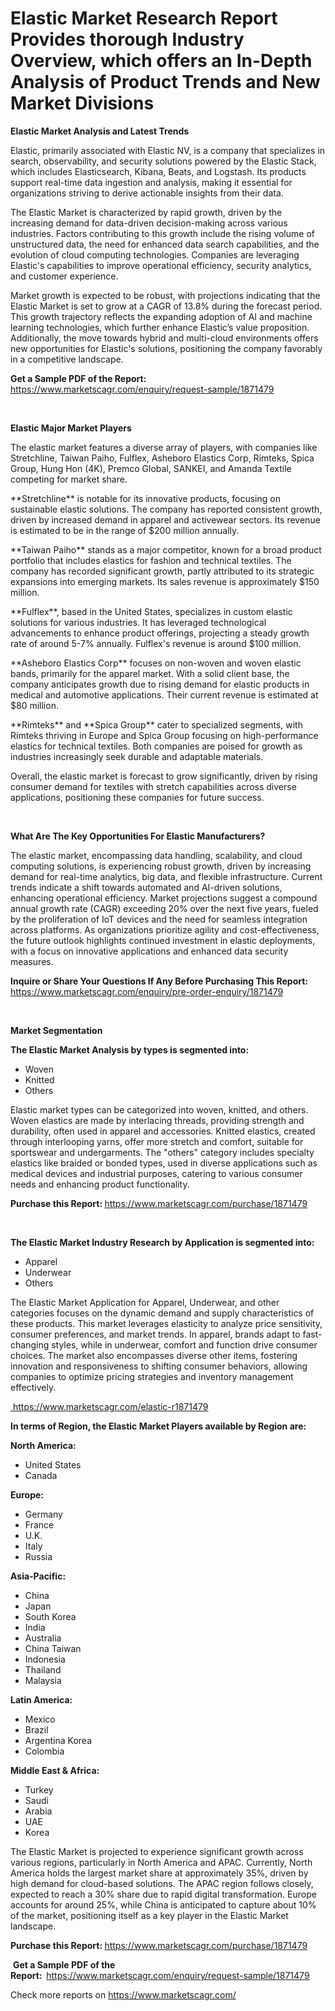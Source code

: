 <p><h1>Elastic Market Research Report Provides thorough Industry Overview, which offers an In-Depth Analysis of Product Trends and New Market Divisions</h1></p><p><strong>Elastic Market Analysis and Latest Trends</strong></p>
<p><p>Elastic, primarily associated with Elastic NV, is a company that specializes in search, observability, and security solutions powered by the Elastic Stack, which includes Elasticsearch, Kibana, Beats, and Logstash. Its products support real-time data ingestion and analysis, making it essential for organizations striving to derive actionable insights from their data.</p><p>The Elastic Market is characterized by rapid growth, driven by the increasing demand for data-driven decision-making across various industries. Factors contributing to this growth include the rising volume of unstructured data, the need for enhanced data search capabilities, and the evolution of cloud computing technologies. Companies are leveraging Elastic's capabilities to improve operational efficiency, security analytics, and customer experience.</p><p>Market growth is expected to be robust, with projections indicating that the Elastic Market is set to grow at a CAGR of 13.8% during the forecast period. This growth trajectory reflects the expanding adoption of AI and machine learning technologies, which further enhance Elastic’s value proposition. Additionally, the move towards hybrid and multi-cloud environments offers new opportunities for Elastic's solutions, positioning the company favorably in a competitive landscape.</p></p>
<p><strong>Get a Sample PDF of the Report:&nbsp;</strong> <a href="https://www.marketscagr.com/enquiry/request-sample/1871479?utm_campaign=2480&utm_medium=2&utm_source=Github&utm_content=ia&utm_term=04042025&utm_id=elastic">https://www.marketscagr.com/enquiry/request-sample/1871479</a></p>
<p>&nbsp;</p>
<p><strong>Elastic Major Market Players</strong></p>
<p><p>The elastic market features a diverse array of players, with companies like Stretchline, Taiwan Paiho, Fulflex, Asheboro Elastics Corp, Rimteks, Spica Group, Hung Hon (4K), Premco Global, SANKEI, and Amanda Textile competing for market share.</p><p>**Stretchline** is notable for its innovative products, focusing on sustainable elastic solutions. The company has reported consistent growth, driven by increased demand in apparel and activewear sectors. Its revenue is estimated to be in the range of $200 million annually.</p><p>**Taiwan Paiho** stands as a major competitor, known for a broad product portfolio that includes elastics for fashion and technical textiles. The company has recorded significant growth, partly attributed to its strategic expansions into emerging markets. Its sales revenue is approximately $150 million.</p><p>**Fulflex**, based in the United States, specializes in custom elastic solutions for various industries. It has leveraged technological advancements to enhance product offerings, projecting a steady growth rate of around 5-7% annually. Fulflex's revenue is around $100 million.</p><p>**Asheboro Elastics Corp** focuses on non-woven and woven elastic bands, primarily for the apparel market. With a solid client base, the company anticipates growth due to rising demand for elastic products in medical and automotive applications. Their current revenue is estimated at $80 million.</p><p>**Rimteks** and **Spica Group** cater to specialized segments, with Rimteks thriving in Europe and Spica Group focusing on high-performance elastics for technical textiles. Both companies are poised for growth as industries increasingly seek durable and adaptable materials.</p><p>Overall, the elastic market is forecast to grow significantly, driven by rising consumer demand for textiles with stretch capabilities across diverse applications, positioning these companies for future success.</p></p>
<p>&nbsp;</p>
<p><strong>What Are The Key Opportunities For Elastic Manufacturers?</strong></p>
<p><p>The elastic market, encompassing data handling, scalability, and cloud computing solutions, is experiencing robust growth, driven by increasing demand for real-time analytics, big data, and flexible infrastructure. Current trends indicate a shift towards automated and AI-driven solutions, enhancing operational efficiency. Market projections suggest a compound annual growth rate (CAGR) exceeding 20% over the next five years, fueled by the proliferation of IoT devices and the need for seamless integration across platforms. As organizations prioritize agility and cost-effectiveness, the future outlook highlights continued investment in elastic deployments, with a focus on innovative applications and enhanced data security measures.</p></p>
<p><strong>Inquire or Share Your Questions If Any Before Purchasing This Report:</strong> <a href="https://www.marketscagr.com/enquiry/pre-order-enquiry/1871479?utm_campaign=2480&utm_medium=2&utm_source=Github&utm_content=ia&utm_term=04042025&utm_id=elastic">https://www.marketscagr.com/enquiry/pre-order-enquiry/1871479</a></p>
<p>&nbsp;</p>
<p><strong>Market Segmentation</strong></p>
<p><strong>The Elastic Market Analysis by types is segmented into:</strong></p>
<p><ul><li>Woven</li><li>Knitted</li><li>Others</li></ul></p>
<p><p>Elastic market types can be categorized into woven, knitted, and others. Woven elastics are made by interlacing threads, providing strength and durability, often used in apparel and accessories. Knitted elastics, created through interlooping yarns, offer more stretch and comfort, suitable for sportswear and undergarments. The "others" category includes specialty elastics like braided or bonded types, used in diverse applications such as medical devices and industrial purposes, catering to various consumer needs and enhancing product functionality.</p></p>
<p><strong>Purchase this Report:&nbsp;</strong><a href="https://www.marketscagr.com/purchase/1871479?utm_campaign=2480&utm_medium=2&utm_source=Github&utm_content=ia&utm_term=04042025&utm_id=elastic">https://www.marketscagr.com/purchase/1871479</a></p>
<p>&nbsp;</p>
<p><strong>The Elastic Market Industry Research by Application is segmented into:</strong></p>
<p><ul><li>Apparel</li><li>Underwear</li><li>Others</li></ul></p>
<p><p>The Elastic Market Application for Apparel, Underwear, and other categories focuses on the dynamic demand and supply characteristics of these products. This market leverages elasticity to analyze price sensitivity, consumer preferences, and market trends. In apparel, brands adapt to fast-changing styles, while in underwear, comfort and function drive consumer choices. The market also encompasses diverse other items, fostering innovation and responsiveness to shifting consumer behaviors, allowing companies to optimize pricing strategies and inventory management effectively.</p></p>
<p><a href="https://www.marketscagr.com/elastic-r1871479?utm_campaign=2480&utm_medium=2&utm_source=Github&utm_content=ia&utm_term=04042025&utm_id=elastic">&nbsp;https://www.marketscagr.com/elastic-r1871479</a></p>
<p><strong>In terms of Region, the Elastic Market Players available by Region are:</strong></p>
<p>
    <p> <strong> North America: </strong>
        <ul>
            <li>United States</li>
            <li>Canada</li>
        </ul>
        </p> 
    <p> <strong> Europe: </strong>
        <ul>
            <li>Germany</li>
            <li>France</li>
            <li>U.K.</li>
            <li>Italy</li>
            <li>Russia</li>
        </ul>
        </p> 
    <p> <strong> Asia-Pacific: </strong>
        <ul>
            <li>China</li>
            <li>Japan</li>
            <li>South Korea</li>
            <li>India</li>
            <li>Australia</li>
            <li>China Taiwan</li>
            <li>Indonesia</li>
            <li>Thailand</li>
            <li>Malaysia</li>
        </ul>
        </p> 
    <p> <strong> Latin America: </strong>
        <ul>
            <li>Mexico</li>
            <li>Brazil</li>
            <li>Argentina Korea</li>
            <li>Colombia</li>
        </ul>
        </p> 
    <p> <strong> Middle East & Africa: </strong>
        <ul>
            <li>Turkey</li>
            <li>Saudi</li>
            <li>Arabia</li>
            <li>UAE</li>
            <li>Korea</li>
        </ul>
    </p>
    </p>
<p><p>The Elastic Market is projected to experience significant growth across various regions, particularly in North America and APAC. Currently, North America holds the largest market share at approximately 35%, driven by high demand for cloud-based solutions. The APAC region follows closely, expected to reach a 30% share due to rapid digital transformation. Europe accounts for around 25%, while China is anticipated to capture about 10% of the market, positioning itself as a key player in the Elastic Market landscape.</p></p>
<p><strong>Purchase this Report: </strong><a href="https://www.marketscagr.com/purchase/1871479?utm_campaign=2480&utm_medium=2&utm_source=Github&utm_content=ia&utm_term=04042025&utm_id=elastic">https://www.marketscagr.com/purchase/1871479</a></p>
<p>&nbsp;<strong>Get a Sample PDF of the Report:&nbsp;&nbsp;</strong><a href="https://www.marketscagr.com/enquiry/request-sample/1871479?utm_campaign=2480&utm_medium=2&utm_source=Github&utm_content=ia&utm_term=04042025&utm_id=elastic">https://www.marketscagr.com/enquiry/request-sample/1871479</a></p>
<p><strong></strong></p>
<p>Check more reports on <a href="https://www.marketscagr.com/?utm_campaign=2480&utm_medium=2&utm_source=Github&utm_content=ia&utm_term=04042025&utm_id=elastic">https://www.marketscagr.com/</a></p>